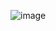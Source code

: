 
![image](https://github.com/Coder-17790/Project/assets/115089598/2b1e9538-b5e8-4fe3-9ed0-5e3e5f4635e5)
